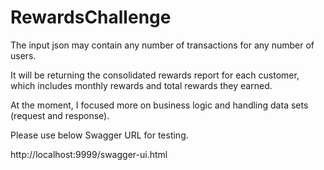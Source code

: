 # RewardsChallenge
The input json may contain any number of transactions for any number of users.

It will be returning the consolidated rewards report for each customer, which includes monthly rewards and total rewards they earned.

 

At the moment, I focused more on business logic and handling data sets (request and response).

Please use below Swagger URL for testing.

http://localhost:9999/swagger-ui.html